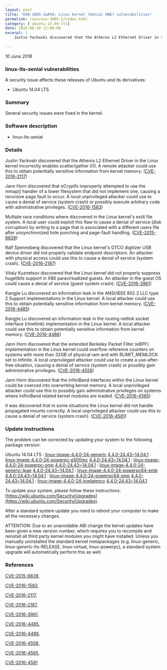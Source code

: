 ```yaml
---
layout: post
title: "USN-3005-1&#58; Linux kernel (Xenial HWE) vulnerabilities"
permalink: /usn/usn-3005-1/index.html
category: [ ubuntu-14.04-lts]
date: 2016-06-10 12:00:00
excerpt: |
    Justin Yackoski discovered that the Atheros L2 Ethernet Driver in the Linux kernel incorrectly enables scatter/gather I/O. A remote attacker could use this to obtain potentially sensitive information from kernel memory. ([CVE-2016-2117](http://people.ubuntu.com/~ubuntu-security/cve/CVE-2016-2117))
    
--- 
```

 
 

*10 June 2016*

### linux-lts-xenial vulnerabilities

A security issue affects these releases of Ubuntu and its derivatives:

* Ubuntu 14.04 LTS

### Summary

Several security issues were fixed in the kernel. 

### Software description

* linux-lts-xenial 

### Details

Justin Yackoski discovered that the Atheros L2 Ethernet Driver in the Linux kernel incorrectly enables scatter/gather I/O. A remote attacker could use this to obtain potentially sensitive information from kernel memory. ([CVE-2016-2117](http://people.ubuntu.com/~ubuntu-security/cve/CVE-2016-2117))

Jann Horn discovered that eCryptfs improperly attempted to use the mmap() handler of a lower filesystem that did not implement one, causing a recursive page fault to occur. A local unprivileged attacker could use to cause a denial of service (system crash) or possibly execute arbitrary code with administrative privileges. ([CVE-2016-1583](http://people.ubuntu.com/~ubuntu-security/cve/CVE-2016-1583))

Multiple race conditions where discovered in the Linux kernel&#39;s ext4 file system. A local user could exploit this flaw to cause a denial of service (disk corruption) by writing to a page that is associated with a different users file after unsynchronized hole punching and page-fault handling. ([CVE-2015-8839](http://people.ubuntu.com/~ubuntu-security/cve/CVE-2015-8839))

Ralf Spenneberg discovered that the Linux kernel&#39;s GTCO digitizer USB device driver did not properly validate endpoint descriptors. An attacker with physical access could use this to cause a denial of service (system crash). ([CVE-2016-2187](http://people.ubuntu.com/~ubuntu-security/cve/CVE-2016-2187))

Vitaly Kuznetsov discovered that the Linux kernel did not properly suppress hugetlbfs support in X86 paravirtualized guests. An attacker in the guest OS could cause a denial of service (guest system crash). ([CVE-2016-3961](http://people.ubuntu.com/~ubuntu-security/cve/CVE-2016-3961))

Kangjie Lu discovered an information leak in the ANSI/IEEE 802.2 LLC type 2 Support implementations in the Linux kernel. A local attacker could use this to obtain potentially sensitive information from kernel memory. ([CVE-2016-4485](http://people.ubuntu.com/~ubuntu-security/cve/CVE-2016-4485))

Kangjie Lu discovered an information leak in the routing netlink socket interface (rtnetlink) implementation in the Linux kernel. A local attacker could use this to obtain potentially sensitive information from kernel memory. ([CVE-2016-4486](http://people.ubuntu.com/~ubuntu-security/cve/CVE-2016-4486))

Jann Horn discovered that the extended Berkeley Packet Filter (eBPF) implementation in the Linux kernel could overflow reference counters on systems with more than 32GB of physical ram and with RLIMIT_MEMLOCK set to infinite. A local unprivileged attacker could use to create a use-after- free situation, causing a denial of service (system crash) or possibly gain administrative privileges. ([CVE-2016-4558](http://people.ubuntu.com/~ubuntu-security/cve/CVE-2016-4558))

Jann Horn discovered that the InfiniBand interfaces within the Linux kernel could be coerced into overwriting kernel memory. A local unprivileged attacker could use this to possibly gain administrative privileges on systems where InifiniBand related kernel modules are loaded. ([CVE-2016-4565](http://people.ubuntu.com/~ubuntu-security/cve/CVE-2016-4565))

It was discovered that in some situations the Linux kernel did not handle propagated mounts correctly. A local unprivileged attacker could use this to cause a denial of service (system crash). ([CVE-2016-4581](http://people.ubuntu.com/~ubuntu-security/cve/CVE-2016-4581)) 

### Update instructions

The problem can be corrected by updating your system to the following package version:

Ubuntu 14.04 LTS
 : [linux-image-4.4.0-24-generic](https://launchpad.net/ubuntu/+source/linux-lts-xenial) <span> [4.4.0-24.43~14.04.1](https://launchpad.net/ubuntu/+source/linux-lts-xenial/4.4.0-24.43~14.04.1) </span> 
 : [linux-image-4.4.0-24-powerpc-e500mc](https://launchpad.net/ubuntu/+source/linux-lts-xenial) <span> [4.4.0-24.43~14.04.1](https://launchpad.net/ubuntu/+source/linux-lts-xenial/4.4.0-24.43~14.04.1) </span> 
 : [linux-image-4.4.0-24-powerpc-smp](https://launchpad.net/ubuntu/+source/linux-lts-xenial) <span> [4.4.0-24.43~14.04.1](https://launchpad.net/ubuntu/+source/linux-lts-xenial/4.4.0-24.43~14.04.1) </span> 
 : [linux-image-4.4.0-24-generic-lpae](https://launchpad.net/ubuntu/+source/linux-lts-xenial) <span> [4.4.0-24.43~14.04.1](https://launchpad.net/ubuntu/+source/linux-lts-xenial/4.4.0-24.43~14.04.1) </span> 
 : [linux-image-4.4.0-24-powerpc64-emb](https://launchpad.net/ubuntu/+source/linux-lts-xenial) <span> [4.4.0-24.43~14.04.1](https://launchpad.net/ubuntu/+source/linux-lts-xenial/4.4.0-24.43~14.04.1) </span> 
 : [linux-image-4.4.0-24-powerpc64-smp](https://launchpad.net/ubuntu/+source/linux-lts-xenial) <span> [4.4.0-24.43~14.04.1](https://launchpad.net/ubuntu/+source/linux-lts-xenial/4.4.0-24.43~14.04.1) </span> 
 : [linux-image-4.4.0-24-lowlatency](https://launchpad.net/ubuntu/+source/linux-lts-xenial) <span> [4.4.0-24.43~14.04.1](https://launchpad.net/ubuntu/+source/linux-lts-xenial/4.4.0-24.43~14.04.1) </span> 

To update your system, please follow these instructions: [https://wiki.ubuntu.com/Security/Upgrades](https://wiki.ubuntu.com/Security/Upgrades).

After a standard system update you need to reboot your computer to make all the necessary changes.

ATTENTION: Due to an unavoidable ABI change the kernel updates have been given a new version number, which requires you to recompile and reinstall all third party kernel modules you might have installed. Unless you manually uninstalled the standard kernel metapackages (e.g. linux-generic, linux-generic-lts-RELEASE, linux-virtual, linux-powerpc), a standard system upgrade will automatically perform this as well. 

### References

 
 [CVE-2015-8839](http://people.ubuntu.com/~ubuntu-security/cve/CVE-2015-8839), 

 [CVE-2016-1583](http://people.ubuntu.com/~ubuntu-security/cve/CVE-2016-1583), 

 [CVE-2016-2117](http://people.ubuntu.com/~ubuntu-security/cve/CVE-2016-2117), 

 [CVE-2016-2187](http://people.ubuntu.com/~ubuntu-security/cve/CVE-2016-2187), 

 [CVE-2016-3961](http://people.ubuntu.com/~ubuntu-security/cve/CVE-2016-3961), 

 [CVE-2016-4485](http://people.ubuntu.com/~ubuntu-security/cve/CVE-2016-4485), 

 [CVE-2016-4486](http://people.ubuntu.com/~ubuntu-security/cve/CVE-2016-4486), 

 [CVE-2016-4558](http://people.ubuntu.com/~ubuntu-security/cve/CVE-2016-4558), 

 [CVE-2016-4565](http://people.ubuntu.com/~ubuntu-security/cve/CVE-2016-4565), 

 [CVE-2016-4581](http://people.ubuntu.com/~ubuntu-security/cve/CVE-2016-4581)
 

